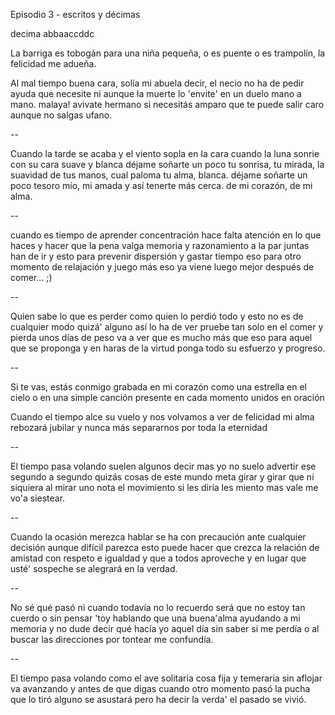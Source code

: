 Episodio 3 - escritos y décimas

decima abbaaccddc

La barriga es tobogán para una niña pequeña, o es puente o es trampolín, la felicidad me adueña.

Al mal tiempo buena cara, 
solía mi abuela decir,
el necio no ha de pedir
ayuda que necesite
ni aunque la muerte lo 'envite'
en un duelo mano a mano.
malaya! avivate hermano
si necesitás amparo
que te puede salir caro
aunque no salgas ufano.

--

Cuando la tarde se acaba
y el viento sopla en la cara
cuando la luna sonrie
con su cara suave y blanca
déjame soñarte un poco
tu sonrisa, tu mirada,
la suavidad de tus manos,
cual paloma tu alma, blanca.
déjame soñarte un poco
tesoro mío, mi amada
y así tenerte más cerca.
de mi corazón, de mi alma.

--

cuando es tiempo de aprender
concentración hace falta
atención en lo que haces
y hacer que la pena valga
memoria y razonamiento
a la par juntas han de ir
y esto para prevenir
dispersión y gastar tiempo
eso para otro momento
de relajación y juego
más eso ya viene luego
mejor después de comer... ;)

--

Quien sabe lo que es perder
como quien lo perdió todo
y esto no es de cualquier modo
quizá' alguno así lo ha de ver
pruebe tan solo en el comer
y pierda unos días de peso
va a ver que es mucho más que eso
para aquel que se proponga
y en haras de la virtud ponga
todo su esfuerzo y progreso.

--

Si te vas, estás conmigo
grabada en mi corazón
como una estrella en el cielo
o en una simple canción
presente en cada momento
unidos en oración

Cuando el tiempo alce su vuelo
y nos volvamos a ver
de felicidad mi alma
rebozará jubilar
y nunca más separarnos
por toda la eternidad

--

El tiempo pasa volando
suelen algunos decir
mas yo no suelo advertir
ese segundo a segundo
quizás cosas de este mundo
meta girar y girar
que ni siquiera al mirar
uno nota el movimiento
si les diría les miento
mas vale me vo'a siestear.

--

Cuando la ocasión merezca
hablar se ha con precaución
ante cualquier decisión
aunque difícil parezca
esto puede hacer que crezca
la relación de amistad
con respeto e igualdad
y que a todos aproveche
y en lugar que usté' sospeche
se  alegrará en la verdad.

--

No sé qué pasó ni cuando
todavía no lo recuerdo
será que no estoy tan cuerdo
o sin pensar 'toy hablando
que una buena'alma ayudando
a mi memoria y no dude
decir qué hacía yo aquel día
sin saber si me perdía
o al buscar las direcciones
por tontear me confundía.

--

El tiempo pasa volando
como el ave solitaria
cosa fija y temeraria
sin aflojar va avanzando
y antes de que digas cuando
otro momento pasó
la pucha que lo tiró
alguno se asustará
pero ha decir la verda'
el pasado se vivió.





